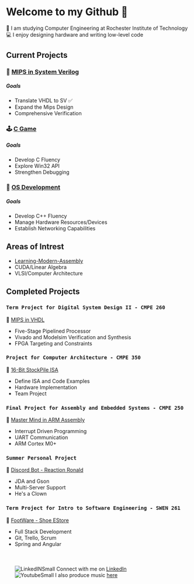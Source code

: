 # Welcome to my Github 🌊

🚀 I am studying Computer Engineering at Rochester Institute of Technology \
💻 I enjoy designing hardware and writing low-level code
## Current Projects
### 🎯 [MIPS in System Verilog](https://github.com/GlennVodra/32-Bit-MipsProcessor)
##### Goals
* Translate VHDL to SV ✅
* Expand the Mips Design
* Comprehensive Verification

### 🕹 [C Game](https://github.com/GlennVodra/Tutorial-Game)
##### Goals
* Develop C Fluency
* Explore Win32 API
* Strengthen Debugging

### 🌱 [OS Development](https://github.com/GlennVodra/OS-Development)
##### Goals
* Develop C++ Fluency
* Manage Hardware Resources/Devices
* Establish Networking Capabilities

## Areas of Intrest
* [Learning-Modern-Assembly](https://github.com/GlennVodra/Learning-Modern-Assembly)
* CUDA/Linear Algebra
* VLSI/Computer Architecture

## Completed Projects
### `Term Project for Digital System Design II - CMPE 260`
💾 [MIPS in VHDL](https://github.com/GlennVodra/32-Bit-MipsProcessor)
* Five-Stage Pipelined Processor
* Vivado and Modelsim Verification and Synthesis 
* FPGA Targeting and Constraints
### `Project for Computer Architecture - CMPE 350`
💾 [16-Bit StockPile ISA](https://github.com/GlennVodra/StockPile)
* Define ISA and Code Examples
* Hardware Implementation 
* Team Project
### `Final Project for Assembly and Embedded Systems - CMPE 250`
💫 [Master Mind in ARM Assembly](https://github.com/GlennVodra/MasterMind)
* Interrupt Driven Programming
* UART Communication
* ARM Cortex M0+
### `Summer Personal Project`
🤡 [Discord Bot - Reaction Ronald](https://github.com/GlennVodra/Reaction-Ronald)
* JDA and Gson
* Multi-Server Support
* He's a Clown
### `Term Project for Intro to Software Engineering - SWEN 261`
👟 [FootWare - Shoe EStore](https://github.com/GlennVodra/FootWare)
* Full Stack Development
* Git, Trello, Scrum
* Spring and Angular
\
\
\
\
![LinkedINSmall](https://github.com/GlennVodra/GlennVodra/assets/37476686/5f6f1a4b-1f9a-4957-bc73-cf9f669e1de1)
Connect with me on [LinkedIn](https://www.linkedin.com/in/glennvodra/)\
![YoutubeSmall](https://github.com/GlennVodra/GlennVodra/assets/37476686/9b18746d-89ee-409c-9a7f-0ec336a937e1)
I also produce music [here](https://www.youtube.com/@darkrover)
